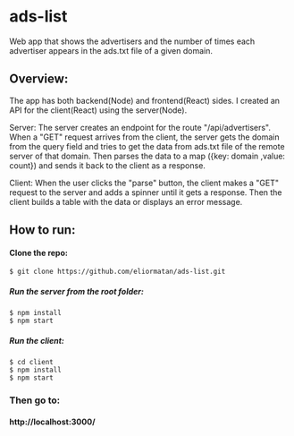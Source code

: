 # ads-list
Web app that shows the advertisers and the number of times each advertiser appears in the ads.txt file of a given domain.

## Overview:
The app has both backend(Node) and frontend(React) sides.
I created an API for the client(React) using the server(Node).

Server:
The server creates an endpoint for the route "/api/advertisers".
When a "GET" request arrives from the client, the server gets the domain from the
query field and tries to get the data from ads.txt file of the remote server of that domain. 
Then parses the data to a map ({key: domain ,value: count}) and sends it back to the client as a response.

Client:
When the user clicks the "parse" button, the client makes a "GET" request to the server and adds a spinner until it gets a response.
Then the client builds a table with the data or displays an error message. 

## How to run:
#### Clone the repo:
```
$ git clone https://github.com/eliormatan/ads-list.git
```

##### Run the server from the root folder:
```
$ npm install
$ npm start
```

##### Run the client:
```
$ cd client
$ npm install
$ npm start
```

### Then go to:
#### http://localhost:3000/ 




 
